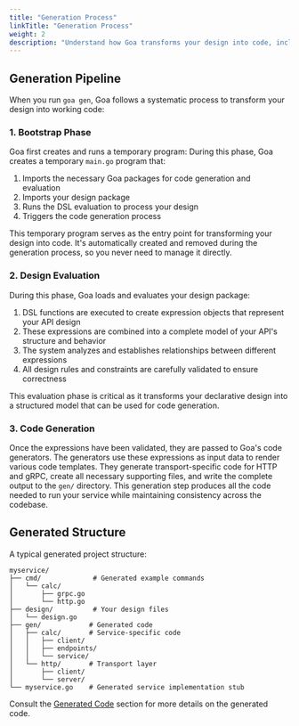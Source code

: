 ```yaml
---
title: "Generation Process"
linkTitle: "Generation Process"
weight: 2
description: "Understand how Goa transforms your design into code, including the generation pipeline, expression evaluation, and output structure."
---
```


## Generation Pipeline

When you run `goa gen`, Goa follows a systematic process to transform your
design into working code:

### 1. Bootstrap Phase

Goa first creates and runs a temporary program:
During this phase, Goa creates a temporary `main.go` program that:

1. Imports the necessary Goa packages for code generation and evaluation
2. Imports your design package
3. Runs the DSL evaluation to process your design
4. Triggers the code generation process

This temporary program serves as the entry point for transforming your design
into code. It's automatically created and removed during the generation process,
so you never need to manage it directly.

### 2. Design Evaluation

During this phase, Goa loads and evaluates your design package:

1. DSL functions are executed to create expression objects that represent your API design
2. These expressions are combined into a complete model of your API's structure and behavior
3. The system analyzes and establishes relationships between different expressions
4. All design rules and constraints are carefully validated to ensure correctness

This evaluation phase is critical as it transforms your declarative design into
a structured model that can be used for code generation.

### 3. Code Generation

Once the expressions have been validated, they are passed to Goa's code
generators. The generators use these expressions as input data to render various
code templates. They generate transport-specific code for HTTP and gRPC, create
all necessary supporting files, and write the complete output to the `gen/`
directory. This generation step produces all the code needed to run your service
while maintaining consistency across the codebase.

## Generated Structure

A typical generated project structure:

```
myservice/
├── cmd/             # Generated example commands
│   └── calc/
│       ├── grpc.go
│       └── http.go
├── design/          # Your design files
│   └── design.go
├── gen/            # Generated code
│   ├── calc/       # Service-specific code
│   │   ├── client/
│   │   ├── endpoints/
│   │   └── service/
│   └── http/       # Transport layer
│       ├── client/
│       └── server/
└── myservice.go    # Generated service implementation stub
```

Consult the
[Generated Code](/4-concepts/2-code-generation/3-generated-code) section
for more details on the generated code.